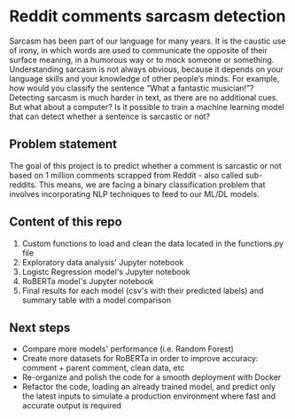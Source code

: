 # Reddit comments sarcasm detection 

Sarcasm has been part of our language for many years. It is the caustic use of irony, in which words are used to communicate the opposite of their surface meaning, in a humorous way or to mock someone or something. Understanding sarcasm is not always obvious, because it depends on your language skills and your knowledge of other people’s minds. For example, how would you classify the sentence “What a fantastic musician!”? Detecting sarcasm is much harder in text, as there are no additional cues. But what about a computer? Is it possible to train a machine learning model that can detect whether a sentence is sarcastic or not?

## Problem statement
The goal of this project is to predict whether a comment is sarcastic or not based on 1 million comments scrapped from Reddit - also called sub-reddits. This means, we are facing a binary classification problem that involves incorporating NLP techniques to feed to our ML/DL models.

## Content of this repo
1. Custom functions to load and clean the data located in the functions.py file
2. Exploratory data analysis' Jupyter notebook
3. Logistc Regression model's Jupyter notebook
4. RoBERTa model's Jupyter notebook
5. Final results for each model (csv's with their predicted labels) and summary table with a model comparison

## Next steps
- Compare more models' performance (i.e. Random Forest)
- Create more datasets for RoBERTa in order to improve accuracy: comment + parent comment, clean data, etc
- Re-organize and polish the code for a smooth deployment with Docker
- Refactor the code, loading an already trained model, and predict only the latest inputs to simulate a production environment where fast and accurate output is required

